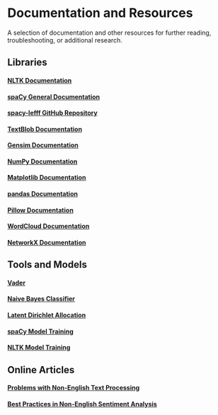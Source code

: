 # Documentation and Resources
A selection of documentation and other resources for further reading, troubleshooting, or additional research.

## Libraries

#### <a name="nltk"></a>[NLTK Documentation](https://www.nltk.org/)

#### <a name="spacy"></a>[spaCy General Documentation](https://spacy.io/api/doc)

#### [spacy-lefff GitHub Repository](https://github.com/sammous/spacy-lefff)

#### <a name="blob"></a>[TextBlob Documentation](https://textblob.readthedocs.io/en/dev/)

#### <a name="gensim"></a>[Gensim Documentation](https://radimrehurek.com/gensim/auto_examples/index.html#documentation)

#### [NumPy Documentation](https://numpy.org/doc/)

#### [Matplotlib Documentation](https://matplotlib.org/3.3.3/contents.html)

#### [pandas Documentation](https://pandas.pydata.org/docs/)

#### [Pillow Documentation](https://pillow.readthedocs.io/en/stable/)

#### [WordCloud Documentation](https://amueller.github.io/word_cloud/)

#### [NetworkX Documentation](https://networkx.org/documentation/stable/index.html)

## Tools and Models

#### <a name="vader"></a>[Vader](https://www.nltk.org/api/nltk.sentiment.html#module-nltk.sentiment.vader)

#### <a name="naive"></a>[Naive Bayes Classifier](https://www.nltk.org/api/nltk.sentiment.html#module-nltk.sentiment.sentiment_analyzer)

#### <a name="LDA"></a>[Latent Dirichlet Allocation](https://towardsdatascience.com/lda-topic-modeling-an-explanation-e184c90aadcd)

#### [spaCy Model Training](https://spacy.io/usage/training)

#### [NLTK Model Training](https://www.nltk.org/book/ch06.html)


## Online Articles

#### [Problems with Non-English Text Processing](https://medium.com/krakensystems-blog/text-processing-problems-with-non-english-languages-82822d0945dd) 

#### [Best Practices in Non-English Sentiment Analysis](https://towardsdatascience.com/to-translate-or-not-to-translate-best-practices-in-non-english-sentiment-analysis-144a53613913)


